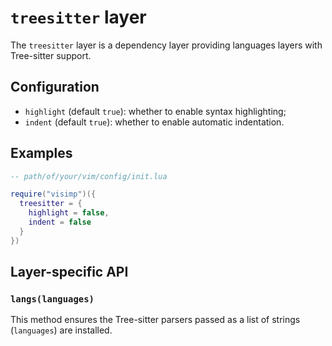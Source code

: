 # `treesitter` layer

The `treesitter` layer is a dependency layer providing languages layers with
Tree-sitter support.

## Configuration

- `highlight` (default `true`): whether to enable syntax highlighting;
- `indent` (default `true`): whether to enable automatic indentation.

## Examples

```lua
-- path/of/your/vim/config/init.lua

require("visimp")({
  treesitter = {
    highlight = false,
    indent = false
  }
})
```

## Layer-specific API

### `langs(languages)`

This method ensures the Tree-sitter parsers passed as a list of strings
(`languages`) are installed.
